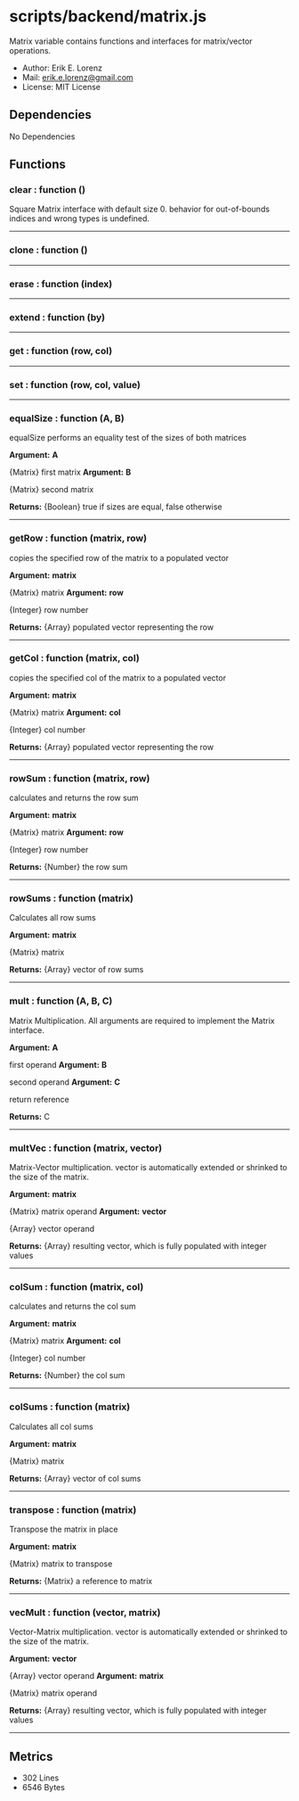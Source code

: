 # scripts/backend/matrix.js


Matrix variable contains functions and interfaces for matrix/vector
operations.
* Author: Erik E. Lorenz 
* Mail: <erik.e.lorenz@gmail.com>
* License: MIT License


## Dependencies

No Dependencies

## Functions

###     clear : function ()
Square Matrix interface with default size 0. behavior for out-of-bounds
indices and wrong types is undefined.

---


###     clone : function ()

---

###     erase : function (index)

---

###     extend : function (by)

---

###     get : function (row, col)

---

###     set : function (row, col, value)

---

###   equalSize : function (A, B)
equalSize performs an equality test of the sizes of both matrices

**Argument:** **A**

{Matrix} first matrix
**Argument:** **B**

{Matrix} second matrix

**Returns:** {Boolean} true if sizes are equal, false otherwise

---


###   getRow : function (matrix, row)
copies the specified row of the matrix to a populated vector

**Argument:** **matrix**

{Matrix} matrix
**Argument:** **row**

{Integer} row number

**Returns:** {Array} populated vector representing the row

---


###   getCol : function (matrix, col)
copies the specified col of the matrix to a populated vector

**Argument:** **matrix**

{Matrix} matrix
**Argument:** **col**

{Integer} col number

**Returns:** {Array} populated vector representing the row

---


###   rowSum : function (matrix, row)
calculates and returns the row sum

**Argument:** **matrix**

{Matrix} matrix
**Argument:** **row**

{Integer} row number

**Returns:** {Number} the row sum

---


###   rowSums : function (matrix)
Calculates all row sums

**Argument:** **matrix**

{Matrix} matrix

**Returns:** {Array} vector of row sums

---


###   mult : function (A, B, C)
Matrix Multiplication. All arguments are required to implement the Matrix
interface.

**Argument:** **A**

first operand
**Argument:** **B**

second operand
**Argument:** **C**

return reference

**Returns:** C

---


###   multVec : function (matrix, vector)
Matrix-Vector multiplication. vector is automatically extended or shrinked
to the size of the matrix.

**Argument:** **matrix**

{Matrix} matrix operand
**Argument:** **vector**

{Array} vector operand

**Returns:** {Array} resulting vector, which is fully populated with integer
values

---


###   colSum : function (matrix, col)
calculates and returns the col sum

**Argument:** **matrix**

{Matrix} matrix
**Argument:** **col**

{Integer} col number

**Returns:** {Number} the col sum

---


###   colSums : function (matrix)
Calculates all col sums

**Argument:** **matrix**

{Matrix} matrix

**Returns:** {Array} vector of col sums

---


###   transpose : function (matrix)
Transpose the matrix in place

**Argument:** **matrix**

{Matrix} matrix to transpose

**Returns:** {Matrix} a reference to matrix

---


###   vecMult : function (vector, matrix)
Vector-Matrix multiplication. vector is automatically extended or shrinked
to the size of the matrix.

**Argument:** **vector**

{Array} vector operand
**Argument:** **matrix**

{Matrix} matrix operand

**Returns:** {Array} resulting vector, which is fully populated with integer
values

---

## Metrics

* 302 Lines
* 6546 Bytes

